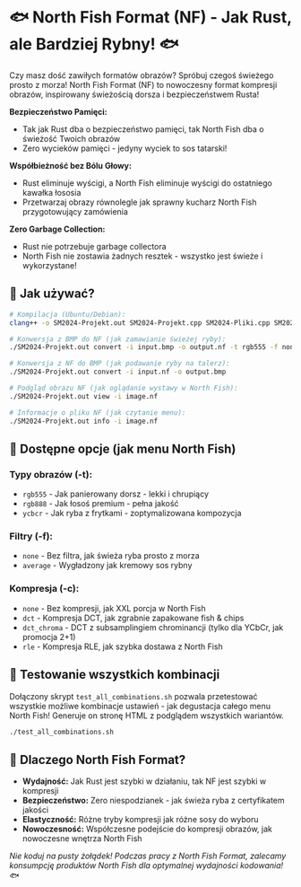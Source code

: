 # 🐟 North Fish Format (NF) - Jak Rust, ale Bardziej Rybny! 🐟

Czy masz dość zawiłych formatów obrazów? Spróbuj czegoś świeżego prosto z morza! North Fish Format (NF) to nowoczesny format kompresji obrazów, inspirowany świeżością dorsza i bezpieczeństwem Rusta!

**Bezpieczeństwo Pamięci:**

- Tak jak Rust dba o bezpieczeństwo pamięci, tak North Fish dba o świeżość Twoich obrazów
- Zero wycieków pamięci - jedyny wyciek to sos tatarski!

**Współbieżność bez Bólu Głowy:**

- Rust eliminuje wyścigi, a North Fish eliminuje wyścigi do ostatniego kawałka łososia
- Przetwarzaj obrazy równolegle jak sprawny kucharz North Fish przygotowujący zamówienia

**Zero Garbage Collection:**

- Rust nie potrzebuje garbage collectora
- North Fish nie zostawia żadnych resztek - wszystko jest świeże i wykorzystane!

## 🎣 Jak używać?

```bash
# Kompilacja (Ubuntu/Debian):
clang++ -o SM2024-Projekt.out SM2024-Projekt.cpp SM2024-Pliki.cpp SM2024-Zmienne.cpp -O2 -std=c++17 $(pkg-config --cflags --libs sdl2)

# Konwersja z BMP do NF (jak zamawianie świeżej ryby):
./SM2024-Projekt.out convert -i input.bmp -o output.nf -t rgb555 -f none -c none

# Konwersja z NF do BMP (jak podawanie ryby na talerz):
./SM2024-Projekt.out convert -i input.nf -o output.bmp

# Podgląd obrazu NF (jak oglądanie wystawy w North Fish):
./SM2024-Projekt.out view -i image.nf

# Informacje o pliku NF (jak czytanie menu):
./SM2024-Projekt.out info -i image.nf
```

## 🐠 Dostępne opcje (jak menu North Fish)

### Typy obrazów (-t):

- `rgb555` - Jak panierowany dorsz - lekki i chrupiący
- `rgb888` - Jak łosoś premium - pełna jakość
- `ycbcr` - Jak ryba z frytkami - zoptymalizowana kompozycja

### Filtry (-f):

- `none` - Bez filtra, jak świeża ryba prosto z morza
- `average` - Wygładzony jak kremowy sos rybny

### Kompresja (-c):

- `none` - Bez kompresji, jak XXL porcja w North Fish
- `dct` - Kompresja DCT, jak zgrabnie zapakowane fish & chips
- `dct_chroma` - DCT z subsamplingiem chrominancji (tylko dla YCbCr, jak promocja 2+1)
- `rle` - Kompresja RLE, jak szybka dostawa z North Fish

## 🎣 Testowanie wszystkich kombinacji

Dołączony skrypt `test_all_combinations.sh` pozwala przetestować wszystkie możliwe kombinacje ustawień - jak degustacja całego menu North Fish! Generuje on stronę HTML z podglądem wszystkich wariantów.

```bash
./test_all_combinations.sh
```

## 🦈 Dlaczego North Fish Format?

- **Wydajność:** Jak Rust jest szybki w działaniu, tak NF jest szybki w kompresji
- **Bezpieczeństwo:** Zero niespodzianek - jak świeża ryba z certyfikatem jakości
- **Elastyczność:** Różne tryby kompresji jak różne sosy do wyboru
- **Nowoczesność:** Współczesne podejście do kompresji obrazów, jak nowoczesne wnętrza North Fish

_Nie koduj na pusty żołądek! Podczas pracy z North Fish Format, zalecamy konsumpcję produktów North Fish dla optymalnej wydajności kodowania!_ 🐟
